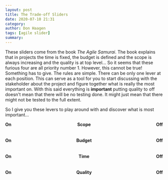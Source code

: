 ```yaml
---
layout: post
title: The Trade-off Sliders
date: 2020-07-10 21:31
category: 
author: Don Haagen
tags: [agile slider]
summary: 
---
```

<link rel="stylesheet" href="http://code.jquery.com/ui/1.12.0/themes/black-tie/jquery-ui.css">
<script src="https://cdnjs.cloudflare.com/ajax/libs/jquery/3.5.1/jquery.min.js"></script>
<script src="https://cdnjs.cloudflare.com/ajax/libs/jqueryui/1.12.1/jquery-ui.min.js"></script>
<script src="{{ base.url | prepend: site.url }}/assets/js/slider.js"></script>

<style>
.container{width:100%;}
.left{
    float:left;
    width:100px;
}
.right{
    float:right;
}
.center{
    margin:0 auto;
    width:100px;
    text-align:center;
}
</style>

These sliders come from the book *The Agile Samurai*. The book explains that in projects the time is fixed, the budget is defined and the scope is always increasing and the quality is at top level... So it seems that these furious four are all priority number 1. However, this cannot be true! Something has to give. The rules are simple. There can be only one lever at each position. This can serve as a tool for you to start discussing with the stakeholder about the project and figure together what is really the most important on. With this said everything is **important** putting quality to off doesn't mean that there will be no testing done. It might just mean that there might not be tested to the full extent.

So I give you these levers to play around with and discover what is most important...

<div class="left"><strong>On</strong></div><div class="right"><strong>Off</strong></div><div class="center"><strong>Scope</strong></div>
<div id="scope-slider"  class="slide-value"></div>
<input type="hidden" id="scope-slider-value" value="">
<br />
<br />

<div class="left"><strong>On</strong></div><div class="right"><strong>Off</strong></div><div class="center"><strong>Budget</strong></div>
<div id="budget-slider" class="slide-value"></div>
<input type="hidden" id="budget-slider-value" value="">
<br />
<br />

<div class="left"><strong>On</strong></div><div class="right"><strong>Off</strong></div><div class="center"><strong>Time</strong></div>
<div id="time-slider" class="slide-value"></div>
<input type="hidden" id="time-slider-value" value="">
<br />
<br />

<div class="left"><strong>On</strong></div><div class="right"><strong>Off</strong></div><div class="center"><strong>Quality</strong></div>
<div id="quality-slider" class="slide-value"></div>
<input type="hidden" id="quality-slider-value" value="">


